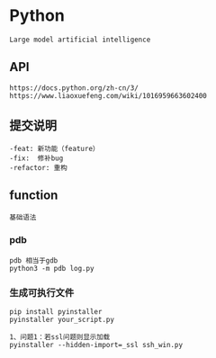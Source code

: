 # Python
    Large model artificial intelligence

## API
    https://docs.python.org/zh-cn/3/
    https://www.liaoxuefeng.com/wiki/1016959663602400

## 提交说明
    -feat: 新功能（feature）
    -fix:  修补bug
    -refactor: 重构

## function
    基础语法

### pdb
    pdb 相当于gdb
    python3 -m pdb log.py

### 生成可执行文件
    pip install pyinstaller
    pyinstaller your_script.py
    
    1、问题1：若ssl问题则显示加载
    pyinstaller --hidden-import=_ssl ssh_win.py 